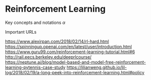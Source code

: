 # Reinforcement Learning

Key concepts and notations
$\alpha$






Important URLs

https://www.alexirpan.com/2018/02/14/rl-hard.html<br>
https://spinningup.openai.com/en/latest/user/introduction.html<br>
https://www.guru99.com/reinforcement-learning-tutorial.html#6<br>
http://rail.eecs.berkeley.edu/deeprlcourse/<br>
https://neptune.ai/blog/model-based-and-model-free-reinforcement-learning-pytennis-case-study
https://lilianweng.github.io/lil-log/2018/02/19/a-long-peek-into-reinforcement-learning.html#policy


